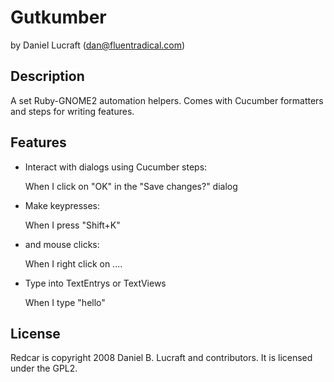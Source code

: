 Gutkumber
=========

by Daniel Lucraft (dan@fluentradical.com)


Description
-----------

A set Ruby-GNOME2 automation helpers. Comes with Cucumber
formatters and steps for writing features.

Features
--------

 * Interact with dialogs using Cucumber steps:

    When I click on "OK" in the "Save changes?" dialog
      
 * Make keypresses:

    When I press "Shift+K"
    
 * and mouse clicks:

    When I right click on ....

 * Type into TextEntrys or TextViews
 
    When I type "hello"
 
License
-------

Redcar is copyright 2008 Daniel B. Lucraft and contributors. It is licensed under the GPL2.
